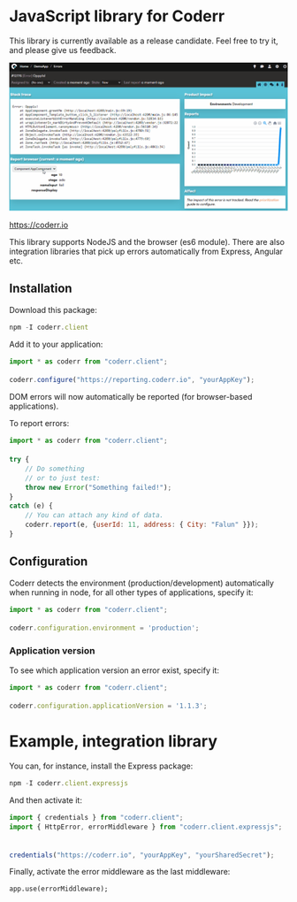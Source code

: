 # JavaScript library for Coderr

This library is currently available as a release candidate. Feel free to try it, and please give us feedback.

![](./docs/telemetry.gif)

https://coderr.io


This library supports NodeJS and the browser (es6 module). There are also integration libraries that pick up errors automatically from Express, Angular etc.

## Installation

Download this package:

```js
npm -I coderr.client
```

Add it to your application:

```js
import * as coderr from "coderr.client";

coderr.configure("https://reporting.coderr.io", "yourAppKey");
```

DOM errors will now automatically be reported (for browser-based applications).

To report errors:

```js
import * as coderr from "coderr.client";

try {
    // Do something
    // or to just test:
    throw new Error("Something failed!");
}
catch (e) {
    // You can attach any kind of data.
    coderr.report(e, {userId: 11, address: { City: "Falun" }});
}
```

## Configuration

Coderr detects the environment (production/development) automatically when running in node,
for all other types of applications, specify it:

```js
import * as coderr from "coderr.client";

coderr.configuration.environment = 'production';
```

### Application version

To see which application version an error exist, specify it:

```js
import * as coderr from "coderr.client";

coderr.configuration.applicationVersion = '1.1.3';
```


# Example, integration library

You can, for instance, install the Express package:

```js
npm -I coderr.client.expressjs
```

And then activate it:

```js
import { credentials } from "coderr.client";
import { HttpError, errorMiddleware } from "coderr.client.expressjs";


credentials("https://coderr.io", "yourAppKey", "yourSharedSecret");
```

Finally, activate the error middleware as the last middleware:

```
app.use(errorMiddleware);
```
